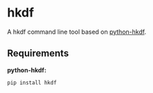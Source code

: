 hkdf
====

A hkdf command line tool
based on [python-hkdf](https://github.com/casebeer/python-hkdf).

Requirements
------------

**python-hkdf:**

`pip install hkdf`

